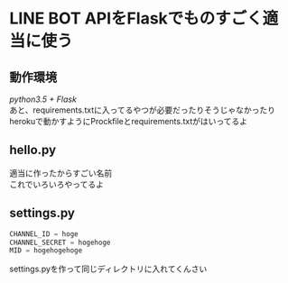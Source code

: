 # LINE BOT APIをFlaskでものすごく適当に使う
## 動作環境
*python3.5 + Flask*  
あと、requirements.txtに入ってるやつが必要だったりそうじゃなかったり  
herokuで動かすようにProckfileとrequirements.txtがはいってるよ  
## hello.py
適当に作ったからすごい名前  
これでいろいろやってるよ  

## settings.py
```python:settings.py
CHANNEL_ID = hoge
CHANNEL_SECRET = hogehoge
MID = hogehogehoge
```
settings.pyを作って同じディレクトリに入れてくんさい
